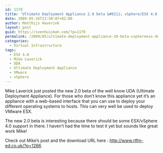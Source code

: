 ```yaml
---
id: 1179
title: 'Ultimate Deployment Appliance 2.0 beta &#8211; vSphere/ESX 4.0 support'
date: 2009-05-26T22:50:07+02:00
author: Matthijs Haverink
layout: post
guid: https://svenhuisman.com/?p=1179
permalink: /2009/05/ultimate-deployment-appliance-20-beta-vsphereesx-40-support/
categories:
  - Virtual Infrastructure
tags:
  - ESX 4.0
  - Mike Laverick
  - UDA
  - Ultimate Deployment Appliance
  - VMware
  - vSphere
---
```

Mike Laverick just posted the new 2.0 beta of the well know UDA (Ultimate Deployment Appliance). For those who don&#8217;t know this appliance yet it&#8217;s an appliance with a web-based interface that you can use to deploy your different operating systems to hosts. This can very well be used to deploy VMware ESX.

The new 2.0 beta is interesting because there should be some ESX/vSphere 4.0 support in there. I haven&#8217;t had the time to test it yet but sounds like great work Mike!

Check out Mike&#8217;s post and the download URL here : <a href="http://www.rtfm-ed.co.uk/?p=1266" target="_blank">http://www.rtfm-ed.co.uk/?p=1266</a>.